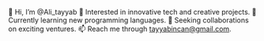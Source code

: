 
👋 Hi, I’m @Ali_tayyab
👀 Interested in innovative tech and creative projects.
🌱 Currently learning new programming languages.
💞️ Seeking collaborations on exciting ventures.
📫 Reach me through tayyabincan@gmail.com.








<!---
tayyabmughal-creator/tayyabmughal-creator is a ✨ special ✨ repository because its `README.md` (this file) appears on your GitHub profile.
You can click the Preview link to take a look at your changes.
--->

